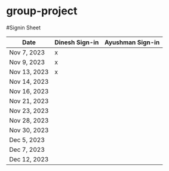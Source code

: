 # group-project

#Signin Sheet

| Date        | Dinesh Sign-in   | Ayushman Sign-in |
|-------------|------------------|------------------|
| Nov 7, 2023 |         x        |                  |            
| Nov 9, 2023 |         x        |                  |  
| Nov 13, 2023|         x        |                  |
| Nov 14, 2023|                  |                  |
| Nov 16, 2023|                  |                  |
| Nov 21, 2023|                  |                  |
| Nov 23, 2023|                  |                  |
| Nov 28, 2023|                  |                  |
| Nov 30, 2023|                  |                  |
| Dec 5, 2023 |                  |                  |
| Dec 7, 2023 |                  |                  |
| Dec 12, 2023|                  |                  |
